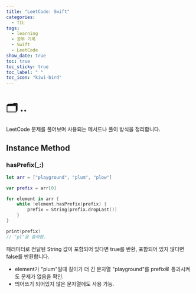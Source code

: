 ```yaml
---
title: "LeetCode: Swift"
categories:
  - TIL
tags:
  - learning
  - 공부 기록
  - Swift
  - LeetCode
show_date: true
toc: true
toc_sticky: true
toc_label: " "
toc_icon: "kiwi-bird"
---
```


# 🗂 ..
  LeetCode 문제를 풀어보며 사용되는 메서드나 풀이 방식을 정리합니다.  

## Instance Method  

### hasPrefix(_:)  

  ```swift
  let arr = ["playground", "plum", "plow"]

  var prefix = arr[0]

  for element in arr {
      while !element.hasPrefix(prefix) {
          prefix = String(prefix.dropLast())
      }
  }

  print(prefix)
  // "pl"을 출력함.
  ```
  패러미터로 전달된 String 값이 포함되어 있다면 true를 반환, 포함되어 있지 않다면 false를 반환합니다.
  - element가 "plum"일때 길이가 더 긴 문자열 "playground"를 prefix로 통과시켜도 문제가 없음을 확인.
  - 띄어쓰기 되어있지 않은 문자열에도 사용 가능.
